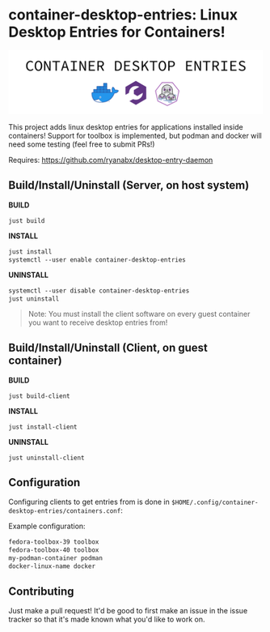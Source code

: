 # container-desktop-entries: Linux Desktop Entries for Containers!

![](res/container-desktop-entries.png)

This project adds linux desktop entries for applications installed inside containers! Support for toolbox is implemented, but podman and docker will need some testing (feel free to submit PRs!)

Requires: https://github.com/ryanabx/desktop-entry-daemon

## Build/Install/Uninstall (Server, on host system)

**BUILD**

    just build

**INSTALL**

    just install
    systemctl --user enable container-desktop-entries

**UNINSTALL**
    
    systemctl --user disable container-desktop-entries
    just uninstall

> Note: You must install the client software on every guest container you want to receive desktop entries from!

## Build/Install/Uninstall (Client, on guest container)

**BUILD**

    just build-client

**INSTALL**

    just install-client

**UNINSTALL**
    
    just uninstall-client

## Configuration

Configuring clients to get entries from is done in `$HOME/.config/container-desktop-entries/containers.conf`:

Example configuration:

    fedora-toolbox-39 toolbox
    fedora-toolbox-40 toolbox
    my-podman-container podman
    docker-linux-name docker

## Contributing

Just make a pull request! It'd be good to first make an issue in the issue tracker so that it's made known what you'd like to work on.